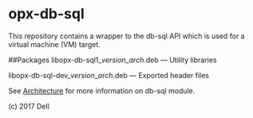 # opx-db-sql
This repository contains a wrapper to the db-sql API which is used for a virtual machine (VM) target.

##Packages
libopx-db-sql1\_*version*\_*arch*.deb — Utility libraries  

libopx-db-sql-dev\_*version*\_*arch*.deb — Exported header files

See [Architecture](https://github.com/open-switch/opx-docs/wiki/Architecture) for more information on db-sql module.

(c) 2017 Dell
